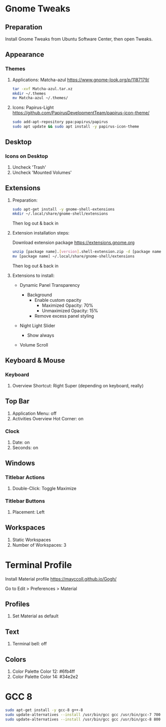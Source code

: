 # Gnome Tweaks

## Preparation

Install Gnome Tweaks from Ubuntu Software Center, then open Tweaks.

## Appearance

### Themes

1. Applications: Matcha-azul <https://www.gnome-look.org/p/1187179/>

    ```bash
    tar -xvf Matcha-azul.tar.xz
    mkdir ~/.themes
    mv Matcha-azul ~/.themes/
    ```

2. Icons: Papirus-Light <https://github.com/PapirusDevelopmentTeam/papirus-icon-theme/>

    ```bash
    sudo add-apt-repository ppa:papirus/papirus
    sudo apt update && sudo apt install -y papirus-icon-theme
    ```

## Desktop

### Icons on Desktop

1. Uncheck 'Trash'
2. Uncheck 'Mounted Volumes'

## Extensions

1. Preparation:

    ```bash
    sudo apt-get install -y gnome-shell-extensions
    mkdir ~/.local/share/gnome-shell/extensions
    ```

    Then log out & back in

2. Extension installation steps:

    Download extension package <https://extensions.gnome.org>

    ```bash
    unzip [package name].[version].shell-extension.zip -d [package name]
    mv [package name] ~/.local/share/gnome-shell/extensions
    ```

    Then log out & back in

3. Extensions to install:

    * Dynamic Panel Transparency
        * Background
            * Enable custom opacity
                * Maximized Opacity: 70%
                * Unmaximized Opacity: 15%
            * Remove excess panel styling

    * Night Light Slider
        * Show always

    * Volume Scroll

## Keyboard & Mouse

### Keyboard

1. Overview Shortcut: Right Super (depending on keyboard, really)

## Top Bar

1. Application Menu: off
2. Activities Overview Hot Corner: on

### Clock

1. Date: on
1. Seconds: on

## Windows

### Titlebar Actions

1. Double-Click: Toggle Maximize

### Titlebar Buttons

1. Placement: Left

## Workspaces

1. Static Workspaces
2. Number of Workspaces: 3

# Terminal Profile

Install Material profile <https://mayccoll.github.io/Gogh/>

Go to Edit > Preferences > Material

## Profiles

1. Set Material as default

## Text

1. Terminal bell: off

## Colors

1. Color Palette Color 12: #6fb4ff
2. Color Palette Color 14: #34e2e2

# GCC 8

```bash
sudo apt-get install -y gcc-8 g++-8
sudo update-alternatives --install /usr/bin/gcc gcc /usr/bin/gcc-7 700 --slave /usr/bin/g++ g++ /usr/bin/g++-7
sudo update-alternatives --install /usr/bin/gcc gcc /usr/bin/gcc-8 800 --slave /usr/bin/g++ g++ /usr/bin/g++-8
```
